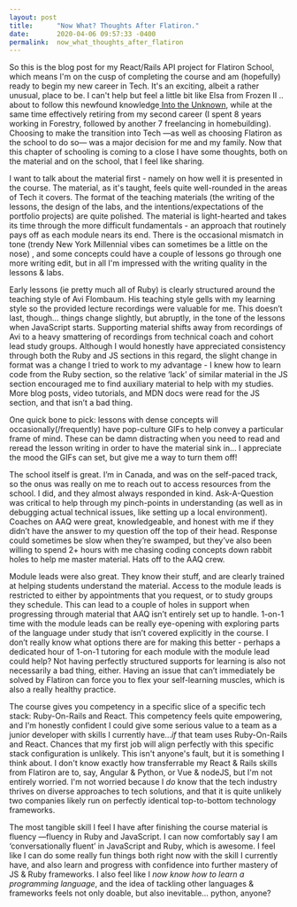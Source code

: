 ```yaml
---
layout: post
title:      "Now What? Thoughts After Flatiron."
date:       2020-04-06 09:57:33 -0400
permalink:  now_what_thoughts_after_flatiron
---
```


So this is the blog post for my React/Rails API project for Flatiron School, which means I'm on the cusp of completing the course and am (hopefully) ready to begin my new career in Tech.  It's an exciting, albeit a rather unusual, place to be.  I can't help but feel a little bit like Elsa from Frozen II ..  about to follow this newfound knowledge[ Into the Unknown](https://youtu.be/gIOyB9ZXn8s), while at the same time effectively retiring from my second career (I spent 8 years working in Forestry, followed by another 7 freelancing in homebuilding).  Choosing to make the transition into Tech —as well as choosing Flatiron as the school to do so— was a major decision for me and my family.  Now that this chapter of schooling is coming to a close I have some thoughts, both on the material and on the school, that I feel like sharing.

I want to talk about the material first - namely on how well it is presented in the course.  The material, as it's taught, feels quite well-rounded in the areas of Tech it covers.  The format of the teaching materials (the writing of the lessons, the design of the labs, and the intentions/expectations of the portfolio projects) are quite polished.  The material is light-hearted and takes its time through the more difficult fundamentals - an approach that routinely pays off as each module nears its end.  There is the occasional mismatch in tone (trendy New York Millennial vibes can sometimes be a little on the nose) , and some concepts could have a couple of lessons go through one more writing edit, but in all I'm impressed with the writing quality in the lessons & labs.  

Early lessons (ie pretty much all of Ruby) is clearly structured around the teaching style of Avi Flombaum.  His teaching style gells with my learning style so the provided lecture recordings were valuable for me.  This doesn’t last, though… things change slightly, but abruptly, in the tone of the lessons when JavaScript starts.  Supporting material shifts away from recordings of Avi to a heavy smattering of recordings from technical coach and cohort lead study groups.  Although I would honestly have appreciated consistency through both the Ruby and JS sections in this regard, the slight change in format was a change I tried to work to my advantage - I knew how to learn code from the Ruby section, so the relative ‘lack’ of similar material in the JS section encouraged me to find auxiliary material to help with my studies.  More blog posts, video tutorials, and MDN docs were read for the JS section, and that isn’t a bad thing.

One quick bone to pick: lessons with dense concepts will occasionally(/frequently) have pop-culture GIFs to help convey a particular frame of mind.  These can be damn distracting when you need to read and reread the lesson writing in order to have the material sink in... I appreciate the mood the GIFs can set, but give me a way to turn them off!

The school itself is great. I’m in Canada, and was on the self-paced track, so the onus was really on me to reach out to access resources from the school.  I did, and they almost always responded in kind.  Ask-A-Question was critical to help through my pinch-points in understanding (as well as in debugging actual technical issues, like setting up a local environment).  Coaches on AAQ were great, knowledgeable, and honest with me if they didn’t have the answer to my question off the top of their head.  Response could sometimes be slow when they’re swamped, but they’ve also been willing to spend 2+ hours with me chasing coding concepts down rabbit holes to help me master material.  Hats off to the AAQ crew.

Module leads were also great.  They know their stuff, and are clearly trained at helping students understand the material.  Access to the module leads is restricted to either by appointments that you request, or to study groups they schedule.  This can lead to a couple of holes in support when progressing through material that AAQ isn’t entirely set up to handle.  1-on-1 time with the module leads can be really eye-opening with exploring parts of the language under study that isn’t covered explicitly in the course.  I don’t really know what options there are for making this better - perhaps a dedicated hour of 1-on-1 tutoring for each module with the module lead could help?  Not having perfectly structured supports for learning is also not necessarily a bad thing, either.  Having an issue that can’t immediately be solved by Flatiron can force you to flex your self-learning muscles, which is also a really healthy practice.

The course gives you competency in a specific slice of a specific tech stack: Ruby-On-Rails and React.  This competency feels quite empowering, and I'm honestly confident I could give some serious value to a team as a junior developer with skills I currently have...*if* that team uses Ruby-On-Rails and React.  Chances that my first job will align perfectly with this specific stack configuration is unlikely.  This isn't anyone's fault, but it is something I think about.  I don't know exactly how transferrable my React & Rails skills from Flatiron are to, say, Angular & Python, or Vue & nodeJS, but I'm not entirely worried.  I'm not worried because I *do* know that the tech industry thrives on diverse approaches to tech solutions, and that it is quite unlikely two companies likely run on perfectly identical top-to-bottom technology frameworks.

The most tangible skill I feel I have after finishing the course material is fluency —fluency in Ruby and JavaScript.  I can now comfortably say I am ‘conversationally fluent’ in JavaScript and Ruby, which is awesome.  I feel like I can do some really fun things both right now with the skill I currently have, and also learn and progress with confidence into further mastery of JS & Ruby frameworks.  I also feel like I *now know how to learn a programming language*, and the idea of tackling other languages & frameworks feels not only doable, but also inevitable… python, anyone?

